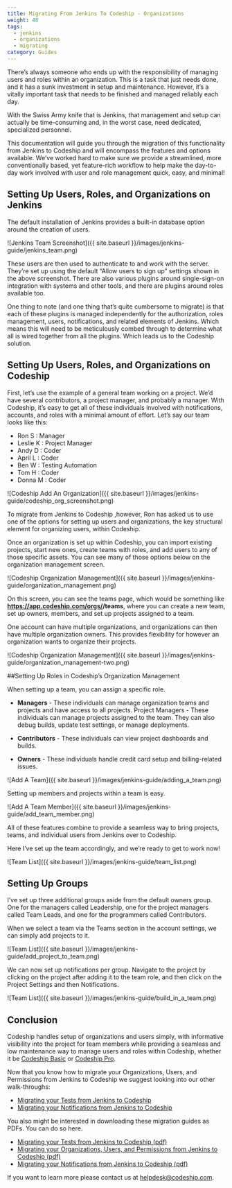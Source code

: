 ```yaml
---
title: Migrating From Jenkins To Codeship - Organizations
weight: 48
tags:
  - jenkins
  - organizations
  - migrating
category: Guides
---
```

There’s always someone who ends up with the responsibility of managing users and roles within an organization. This is a task that just needs done, and it has a sunk investment in setup and maintenance. However, it’s a vitally important task that needs to be finished and managed reliably each day.

With the Swiss Army knife that is Jenkins, that management and setup can actually be time-consuming and, in the worst case, need dedicated, specialized personnel.

This documentation will guide you through the migration of this functionality from Jenkins to Codeship and will encompass the features and options available. We’ve worked hard to make sure we provide a streamlined, more conventionally based, yet feature-rich workflow to help make the day-to-day work involved with user and role management quick, easy, and minimal!

## Setting Up Users, Roles, and Organizations on Jenkins

The default installation of Jenkins provides a built-in database option around the creation of users.

![Jenkins Team Screenshot]({{ site.baseurl }}/images/jenkins-guide/jenkins_team.png)

These users are then used to authenticate to and work with the server. They’re set up using the default “Allow users to sign up” settings shown in the above screenshot. There are also various plugins around single-sign-on integration with systems and other tools, and there are plugins around roles available too.

One thing to note (and one thing that’s quite cumbersome to migrate) is that each of these plugins is managed independently for the authorization, roles management, users, notifications, and related elements of Jenkins. Which means this will need to be meticulously combed through to determine what all is wired together from all the plugins. Which leads us to the Codeship solution.

## Setting Up Users, Roles, and Organizations on Codeship

First, let’s use the example of a general team working on a project. We’d have several contributors, a project manager, and probably a manager. With Codeship, it’s easy to get all of these individuals involved with notifications, accounts, and roles with a minimal amount of effort. Let’s say our team looks like this:

- Ron S : Manager
- Leslie K : Project Manager
- Andy D : Coder
- April L : Coder
- Ben W : Testing Automation
- Tom H : Coder
- Donna M : Coder

![Codeship Add An Organization]({{ site.baseurl }}/images/jenkins-guide/codeship_org_screenshot.png)

To migrate from Jenkins to Codeship ,however, Ron has asked us to use one of the options for setting up users and organizations, the key structural element for organizing users, within Codeship.

Once an organization is set up within Codeship, you can import existing projects, start new ones, create teams with roles, and add users to any of those specific assets. You can see many of those options below on the organization management screen.

![Codeship Organization Management]({{ site.baseurl }}/images/jenkins-guide/organization_management.png)

On this screen, you can see the teams page, which would be something like **https://app.codeship.com/orgs/<your-org-name>/teams**, where you can create a new team, set up owners, members, and set up projects assigned to a team.

One account can have multiple organizations, and organizations can then have multiple organization owners. This provides flexibility for however an organization wants to organize their projects.

![Codeship Organization Management]({{ site.baseurl }}/images/jenkins-guide/organization_management-two.png)

##Setting Up Roles in Codeship’s Organization Management

When setting up a team, you can assign a specific role.

- **Managers** - These individuals can manage organization teams and projects and have access to all projects.
Project Managers - These individuals can manage projects assigned to the team. They can also debug builds, update test settings, or manage deployments.

- **Contributors** - These individuals can view project dashboards and builds.

- **Owners** - These individuals handle credit card setup and billing-related issues.

![Add A Team]({{ site.baseurl }}/images/jenkins-guide/adding_a_team.png)

Setting up members and projects within a team is easy.

![Add A Team Member]({{ site.baseurl }}/images/jenkins-guide/add_team_member.png)

All of these features combine to provide a seamless way to bring projects, teams, and individual users from Jenkins over to Codeship.

Here I’ve set up the team accordingly, and we’re ready to get to work now!

![Team List]({{ site.baseurl }}/images/jenkins-guide/team_list.png)

## Setting Up Groups

I’ve set up three additional groups aside from the default owners group. One for the managers called Leadership, one for the project managers called Team Leads, and one for the programmers called Contributors.

When we select a team via the Teams section in the account settings, we can simply add projects to it.

![Team List]({{ site.baseurl }}/images/jenkins-guide/add_project_to_team.png)

We can now set up notifications per group. Navigate to the project by clicking on the project after adding it to the team role, and then click on the Project Settings and then Notifications.

![Team List]({{ site.baseurl }}/images/jenkins-guide/build_in_a_team.png)

## Conclusion

Codeship handles setup of organizations and users simply, with informative visibility into the project for team members while providing a seamless and low maintenance way to manage users and roles within Codeship, whether it be [Codeship Basic](https://codeship.com/features/basic) or [Codeship Pro](https://codeship.com/features/pro).

Now that you know how to migrate your Organizations, Users, and Permissions from Jenkins to Codeship we suggest looking into our other walk-throughs:

- [Migrating your Tests from Jenkins to Codeship](https://documentation.codeship.com/general/account/guides/migrating-from-jenkins-testing/)
- [Migrating your Notifications from Jenkins to Codeship](https://documentation.codeship.com/general/account/guides/migrating-from-jenkins-notifications/)

You also might be interested in downloading these migration guides as PDFs. You can do so here.

- [Migrating your Tests from Jenkins to Codeship (pdf)](https://resources.codeship.com/hubfs/Codeship_Migrating_from_Jenkins_to_Codeship-Testing.pdf)
- [Migrating your Organizations, Users, and Permissions from Jenkins to Codeship (pdf)](https://resources.codeship.com/hubfs/Codeship_Migrating_from_Jenkins_to_Codeship-Organizations_Roles_and_Users.pdf)
- [Migrating your Notifications from Jenkins to Codeship (pdf)](https://resources.codeship.com/hubfs/Codeship_Migrating_from_Jenkins_to_Codeship-Testing.pdf)

If you want to learn more please contact us at [helpdesk@codeship.com](mailto:helpdesk@codeship.com).
